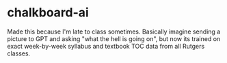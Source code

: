 # chalkboard-ai

Made this because I'm late to class sometimes. Basically imagine sending a picture to GPT and asking "what the hell is going on", but now its trained on exact week-by-week syllabus and textbook TOC data from all Rutgers classes.
